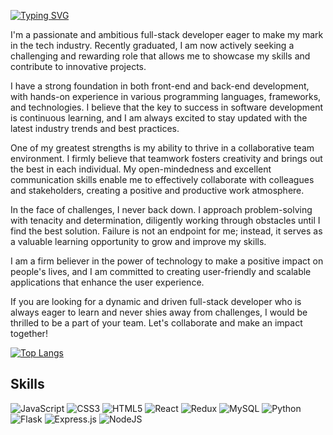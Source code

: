 [![Typing SVG](https://readme-typing-svg.demolab.com?font=Fira+Code&pause=1000&color=9969F7&width=435&lines=Hi!+My+name+is+Marcos+Del+Valle+;this+is+a+little+about+me)](https://git.io/typing-svg)

I'm a passionate and ambitious full-stack developer eager to make my mark in the tech industry. Recently graduated, I am now actively seeking a challenging and rewarding role that allows me to showcase my skills and contribute to innovative projects.

I have a strong foundation in both front-end and back-end development, with hands-on experience in various programming languages, frameworks, and technologies. I believe that the key to success in software development is continuous learning, and I am always excited to stay updated with the latest industry trends and best practices.

One of my greatest strengths is my ability to thrive in a collaborative team environment. I firmly believe that teamwork fosters creativity and brings out the best in each individual. My open-mindedness and excellent communication skills enable me to effectively collaborate with colleagues and stakeholders, creating a positive and productive work atmosphere.

In the face of challenges, I never back down. I approach problem-solving with tenacity and determination, diligently working through obstacles until I find the best solution. Failure is not an endpoint for me; instead, it serves as a valuable learning opportunity to grow and improve my skills.

I am a firm believer in the power of technology to make a positive impact on people's lives, and I am committed to creating user-friendly and scalable applications that enhance the user experience.

If you are looking for a dynamic and driven full-stack developer who is always eager to learn and never shies away from challenges, I would be thrilled to be a part of your team. Let's collaborate and make an impact together!

<!--
**MarcosD00/MarcosD00** is a ✨ _special_ ✨ repository because its `README.md` (this file) appears on your GitHub profile.

Here are some ideas to get you started:

- 🔭 I’m currently working on ...
- 🌱 I’m currently learning ...
- 👯 I’m looking to collaborate on ...
- 🤔 I’m looking for help with ...
- 💬 Ask me about ...
- 📫 How to reach me: ...
- 😄 Pronouns: ...
- ⚡ Fun fact: ...
-->

[![Top Langs](https://github-readme-stats.vercel.app/api/top-langs/?username=marcosd00&&show_icons=true&theme=radical)](https://github.com/anuraghazra/github-readme-stats)

## Skills

![JavaScript](https://img.shields.io/badge/javascript-%23323330.svg?style=for-the-badge&logo=javascript&logoColor=%23F7DF1E) ![CSS3](https://img.shields.io/badge/css3-%231572B6.svg?style=for-the-badge&logo=css3&logoColor=white) ![HTML5](https://img.shields.io/badge/html5-%23E34F26.svg?style=for-the-badge&logo=html5&logoColor=white) ![React](https://img.shields.io/badge/react-%2320232a.svg?style=for-the-badge&logo=react&logoColor=%2361DAFB) ![Redux](https://img.shields.io/badge/redux-%23593d88.svg?style=for-the-badge&logo=redux&logoColor=white) ![MySQL](https://img.shields.io/badge/mysql-%2300f.svg?style=for-the-badge&logo=mysql&logoColor=white) 	![Python](https://img.shields.io/badge/python-3670A0?style=for-the-badge&logo=python&logoColor=ffdd54) ![Flask](https://img.shields.io/badge/flask-%23000.svg?style=for-the-badge&logo=flask&logoColor=white) ![Express.js](https://img.shields.io/badge/express.js-%23404d59.svg?style=for-the-badge&logo=express&logoColor=%2361DAFB) ![NodeJS](https://img.shields.io/badge/node.js-6DA55F?style=for-the-badge&logo=node.js&logoColor=white)
